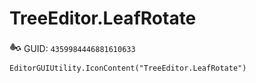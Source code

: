 # TreeEditor.LeafRotate
![](/img/TreeEditor.LeafRotate.png)
GUID: `4359984446881610633`
```
EditorGUIUtility.IconContent("TreeEditor.LeafRotate")
```

